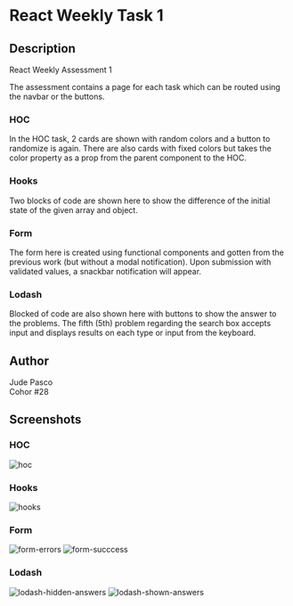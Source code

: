 # React Weekly Task 1
## Description
React Weekly Assessment 1  

The assessment contains a page for each task which can be routed using the navbar or the buttons.  

### HOC
In the HOC task, 2 cards are shown with random colors and a button to randomize is again. There are also cards with fixed colors but takes the color property as a prop from the parent component to the HOC. 

### Hooks
Two blocks of code are shown here to show the difference of the initial state of the given array and object.

### Form
The form here is created using functional components and gotten from the previous work (but without a modal notification). Upon submission with validated values, a snackbar notification will appear.

### Lodash
Blocked of code are also shown here with buttons to show the answer to the problems. The fifth (5th) problem regarding the search box accepts input and displays results on each type or input from the keyboard.

## Author
Jude Pasco  
Cohor #28


## Screenshots

### HOC
![hoc](./screenshots/hoc.png)

### Hooks
![hooks](./screenshots/hooks.png)

### Form
![form-errors](./screenshots/form-errors.png)
![form-succcess](./screenshots/form-success.png)

### Lodash
![lodash-hidden-answers](./screenshots/lodash-hidden-answers.png)
![lodash-shown-answers](./screenshots/lodash-shown-answers.png)
